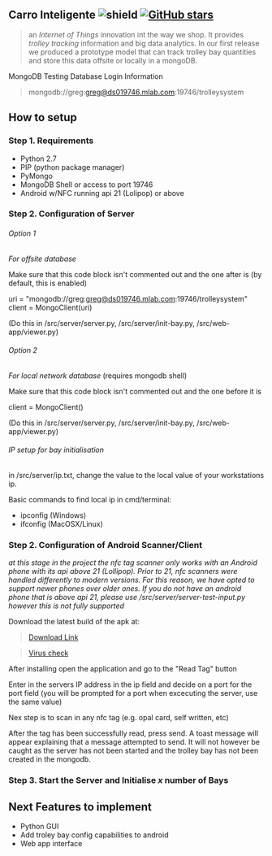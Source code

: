 ## Carro Inteligente ![shield](https://img.shields.io/github/issues/The-Scrum-Masters/carro-inteligente.svg) [![GitHub stars](https://img.shields.io/github/stars/The-Scrum-Masters/carro-inteligente.svg)](https://github.com/The-Scrum-Masters/carro-inteligente/stargazers)
> an *Internet of Things* innovation int the way we shop. It provides *trolley tracking* information and big data analytics. In our first release we produced a prototype model that can track trolley bay quantities and store this data offsite or locally in a mongoDB.


MongoDB Testing Database Login Information
>mongodb://greg:greg@ds019746.mlab.com:19746/trolleysystem

## How to setup

### Step 1. Requirements
- Python 2.7
- PIP (python package manager)
- PyMongo
- MongoDB Shell or access to port 19746
- Android w/NFC running api 21 (Lolipop) or above

### Step 2. Configuration of  Server

###### Option 1
*For offsite database*

Make sure that this code block isn't commented out and the one after is (by default, this is enabled)

uri = "mongodb://greg:greg@ds019746.mlab.com:19746/trolleysystem"
client = MongoClient(uri)						

(Do this in /src/server/server.py, /src/server/init-bay.py, /src/web-app/viewer.py)

###### Option 2
*For local network database* (requires mongodb shell)

Make sure that this code block isn't commented out and the one before it is

client = MongoClient()						

(Do this in /src/server/server.py, /src/server/init-bay.py, /src/web-app/viewer.py)

###### IP setup for bay initialisation

in /src/server/ip.txt, change the value to the local value of your workstations ip.

Basic commands to find local ip in cmd/terminal:
- ipconfig (Windows)
- ifconfig (MacOSX/Linux)

### Step 2. Configuration of Android Scanner/Client
*at this stage in the project the nfc tag scanner only works with an Android phone with its api above 21 (Lollipop). Prior to 21, nfc scanners were handled differently to modern versions. For this reason, we have opted to support newer phones over older ones. If you do not have an android phone that is above api 21, please use /src/server/server-test-input.py however this is not fully supported*

Download the latest build of the apk at:
>[Download Link](https://drive.google.com/file/d/0BxTFdcq6C-VZMHVLQW5VVHZwTEE/view?usp=sharing)

>[Virus check](https://www.virustotal.com/en/file/dd549091ed47f84ed913c35e164f5309b65448eb52374cf62885e0cbb69525bd/analysis/1473392560/)

After installing open the application and go to the "Read Tag" button
<!--Image of main menu-->

Enter in the servers IP address in the ip field and decide on a port for the port field (you will be prompted for a port when excecuting the server, use the same value)

Nex step is to scan in any nfc tag (e.g. opal card, self written, etc)

After the tag has been successfully read, press send. A toast message will appear explaining that a message attempted to send. It will not however be caught as the server has not been started and the trolley bay has not been created in the mongodb.

### Step 3. Start the Server and Initialise *x* number of Bays



## Next Features to implement
- Python GUI
- Add troley bay config capabilities to android
- Web app interface
